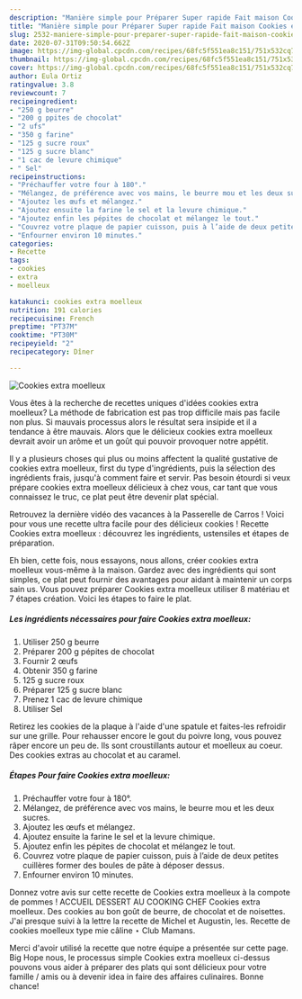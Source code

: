 ```yaml
---
description: "Manière simple pour Préparer Super rapide Fait maison Cookies extra moelleux"
title: "Manière simple pour Préparer Super rapide Fait maison Cookies extra moelleux"
slug: 2532-maniere-simple-pour-preparer-super-rapide-fait-maison-cookies-extra-moelleux
date: 2020-07-31T09:50:54.662Z
image: https://img-global.cpcdn.com/recipes/68fc5f551ea8c151/751x532cq70/cookies-extra-moelleux-photo-principale-de-la-recette.jpg
thumbnail: https://img-global.cpcdn.com/recipes/68fc5f551ea8c151/751x532cq70/cookies-extra-moelleux-photo-principale-de-la-recette.jpg
cover: https://img-global.cpcdn.com/recipes/68fc5f551ea8c151/751x532cq70/cookies-extra-moelleux-photo-principale-de-la-recette.jpg
author: Eula Ortiz
ratingvalue: 3.8
reviewcount: 7
recipeingredient:
- "250 g beurre"
- "200 g ppites de chocolat"
- "2 ufs"
- "350 g farine"
- "125 g sucre roux"
- "125 g sucre blanc"
- "1 cac de levure chimique"
- " Sel"
recipeinstructions:
- "Préchauffer votre four à 180°."
- "Mélangez, de préférence avec vos mains, le beurre mou et les deux sucres."
- "Ajoutez les œufs et mélangez."
- "Ajoutez ensuite la farine le sel et la levure chimique."
- "Ajoutez enfin les pépites de chocolat et mélangez le tout."
- "Couvrez votre plaque de papier cuisson, puis à l’aide de deux petites cuillères former des boules de pâte à déposer dessus."
- "Enfourner environ 10 minutes."
categories:
- Recette
tags:
- cookies
- extra
- moelleux

katakunci: cookies extra moelleux 
nutrition: 191 calories
recipecuisine: French
preptime: "PT37M"
cooktime: "PT30M"
recipeyield: "2"
recipecategory: Dîner

---
```



![Cookies extra moelleux](https://img-global.cpcdn.com/recipes/68fc5f551ea8c151/751x532cq70/cookies-extra-moelleux-photo-principale-de-la-recette.jpg)

Vous êtes à la recherche de recettes uniques d'idées cookies extra moelleux? La méthode de fabrication est pas trop difficile mais pas facile non plus. Si mauvais processus alors le résultat sera insipide et il a tendance à être mauvais. Alors que le délicieux cookies extra moelleux devrait avoir un arôme et un goût qui pouvoir provoquer notre appétit.

Il y a plusieurs choses qui plus ou moins affectent la qualité gustative de cookies extra moelleux, first du type d'ingrédients, puis la sélection des ingrédients frais, jusqu'à comment faire et servir. Pas besoin étourdi si veux prépare cookies extra moelleux délicieux à chez vous, car tant que vous connaissez le truc, ce plat peut être devenir plat spécial.

Retrouvez la dernière vidéo des vacances à la Passerelle de Carros ! Voici pour vous une recette ultra facile pour des délicieux cookies ! Recette Cookies extra moelleux : découvrez les ingrédients, ustensiles et étapes de préparation.


Eh bien, cette fois, nous essayons, nous allons, créer cookies extra moelleux vous-même à la maison. Gardez avec des ingrédients qui sont simples, ce plat peut fournir des avantages pour aidant à maintenir un corps sain us. Vous pouvez préparer Cookies extra moelleux utiliser 8 matériau et 7 étapes création. Voici les étapes to faire le plat.

<!--inarticleads1-->

##### Les ingrédients nécessaires pour faire Cookies extra moelleux:

1. Utiliser 250 g beurre
1. Préparer 200 g pépites de chocolat
1. Fournir 2 œufs
1. Obtenir 350 g farine
1.  125 g sucre roux
1. Préparer 125 g sucre blanc
1. Prenez 1 cac de levure chimique
1. Utiliser  Sel


Retirez les cookies de la plaque à l&#39;aide d&#39;une spatule et faites-les refroidir sur une grille. Pour rehausser encore le gout du poivre long, vous pouvez râper encore un peu de. Ils sont croustillants autour et moelleux au coeur. Des cookies extras au chocolat et au caramel. 

<!--inarticleads2-->

##### Étapes Pour faire Cookies extra moelleux:

1. Préchauffer votre four à 180°.
1. Mélangez, de préférence avec vos mains, le beurre mou et les deux sucres.
1. Ajoutez les œufs et mélangez.
1. Ajoutez ensuite la farine le sel et la levure chimique.
1. Ajoutez enfin les pépites de chocolat et mélangez le tout.
1. Couvrez votre plaque de papier cuisson, puis à l’aide de deux petites cuillères former des boules de pâte à déposer dessus.
1. Enfourner environ 10 minutes.


Donnez votre avis sur cette recette de Cookies extra moelleux à la compote de pommes ! ACCUEIL DESSERT AU COOKING CHEF Cookies extra moelleux. Des cookies au bon goût de beurre, de chocolat et de noisettes. J&#39;ai presque suivi à la lettre la recette de Michel et Augustin, les. Recette de cookies moelleux type mie câline ⋆ Club Mamans. 


Merci d'avoir utilisé la recette que notre équipe a présentée sur cette page. Big Hope nous, le processus simple Cookies extra moelleux ci-dessus pouvons vous aider à préparer des plats qui sont délicieux pour votre famille / amis ou à devenir idea in faire des affaires culinaires. Bonne chance!

